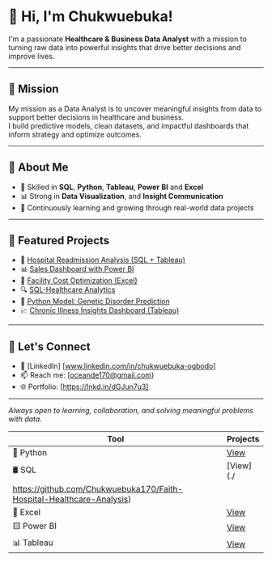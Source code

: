 # 👋 Hi, I'm Chukwuebuka!

I'm a passionate **Healthcare & Business Data Analyst** with a mission to turning raw data into powerful insights that drive better decisions and improve lives.

---

## 🎯 Mission

My mission as a Data Analyst is to uncover meaningful insights from data to support better decisions in healthcare and business.  
I build predictive models, clean datasets, and impactful dashboards that inform strategy and optimize outcomes.

---

## 📌 About Me

- 🧠 Skilled in **SQL**, **Python**, **Tableau**, **Power** **BI** and **Excel**
- 📊 Strong in **Data Visualization**, and **Insight Communication**
- 🚀 Continuously learning and growing through real-world data projects

---

## 🚀 Featured Projects

- 🏥 [Hospital Readmission Analysis (SQL + Tableau)](https://github.com/your-username/hospital-readmission)
- 📊 [Sales Dashboard with Power BI](https://github.com/your-username/sales-dashboard-powerbi)
- 🧮 [Facility Cost Optimization (Excel)](https://github.com/your-username/facility-optimization-excel)
- 🔍 [SQL-Healthcare Analytics](https://github.com/Chukwuebuka170/Faith-Hospital-Healthcare-Analysis)
- 🐍 [Python Model: Genetic Disorder Prediction](https://github.com/Chukwuebuka170/genetic-disorder-model-comparison)
- 📈 [Chronic Illness Insights Dashboard (Tableau)](https://github.com/your-username/chronic-illness-tableau)


---

## 🤝 Let's Connect

- 💼 [LinkedIn] [www.linkedin.com/in/chukwuebuka-ogbodo]
- 📫 Reach me: [oceande170@gmail.com)
- 🌐 Portfolio:  [https://lnkd.in/dGJun7u3]

---

*Always open to learning, collaboration, and solving meaningful problems with data.*



| Tool | Projects |
|------|----------|
| 🐍 Python | [View](./https://github.com/Chukwuebuka170/genetic-disorder-model-comparison) |
| 🛢️ SQL | [View](./
https://github.com/Chukwuebuka170/Faith-Hospital-Healthcare-Analysis) |
| 📗 Excel | [View](./excel-projects.md) |
| 🟨 Power BI | [View](./powerbi-projects.md) |
| 📊 Tableau | [View](./tableau-projects.md) |



